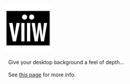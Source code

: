 　 ![viiw logo](viiw/viiw/Images.xcassets/AppIcon.appiconset/viiw-128.png "viiw logo")


　　Give your desktop background a feel of depth...

　　See [this page](http://hideya.github.io/viiw2) for more info.
　
